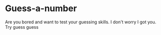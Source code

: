 # Guess-a-number
Are you bored and want to test your guessing skills. I don't worry I got you. Try guess guess 
